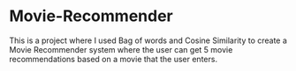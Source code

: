 # Movie-Recommender
This is a project where I used Bag of words and Cosine Similarity to create a Movie Recommender system where the user can get 5 movie recommendations based on a movie that the user enters.
